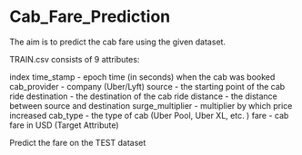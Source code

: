 # Cab_Fare_Prediction
The aim is to predict the cab fare using the given dataset.

TRAIN.csv consists of 9 attributes:

index
time_stamp - epoch time (in seconds) when the cab was booked
cab_provider - company (Uber/Lyft)
source - the starting point of the cab ride
destination - the destination of the cab ride
distance - the distance between source and destination
surge_multiplier - multiplier by which price increased
cab_type - the type of cab (Uber Pool, Uber XL, etc. )
fare - cab fare in USD (Target Attribute)


Predict the fare on the TEST dataset
